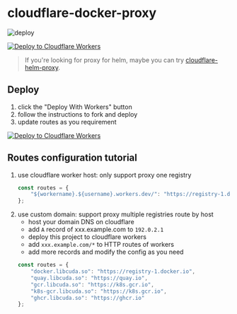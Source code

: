 # cloudflare-docker-proxy

![deploy](https://github.com/ciiiii/cloudflare-docker-proxy/actions/workflows/deploy.yaml/badge.svg)

[![Deploy to Cloudflare Workers](https://deploy.workers.cloudflare.com/button)](https://deploy.workers.cloudflare.com/?url=https://github.com/ciiiii/cloudflare-docker-proxy)

> If you're looking for proxy for helm, maybe you can try [cloudflare-helm-proxy](https://github.com/ciiiii/cloudflare-helm-proxy).

## Deploy

1. click the "Deploy With Workers" button
2. follow the instructions to fork and deploy
3. update routes as you requirement

[![Deploy to Cloudflare Workers](https://deploy.workers.cloudflare.com/button)](https://deploy.workers.cloudflare.com/?url=https://github.com/ciiiii/cloudflare-docker-proxy)

## Routes configuration tutorial

1. use cloudflare worker host: only support proxy one registry
    ```javascript
    const routes = {
        "${workername}.${username}.workers.dev/": "https://registry-1.docker.io"
    };
    ```
2. use custom domain: support proxy multiple registries route by host
    - host your domain DNS on cloudflare
    - add `A` record of xxx.example.com to `192.0.2.1`
    - deploy this project to cloudflare workers
    - add `xxx.example.com/*` to HTTP routes of workers
    - add more records and modify the config as you need
    ```javascript
    const routes = {
        "docker.libcuda.so": "https://registry-1.docker.io",
        "quay.libcuda.so": "https://quay.io",
        "gcr.libcuda.so": "https://k8s.gcr.io",
        "k8s-gcr.libcuda.so": "https://k8s.gcr.io",
        "ghcr.libcuda.so": "https://ghcr.io"
    };
    ```
